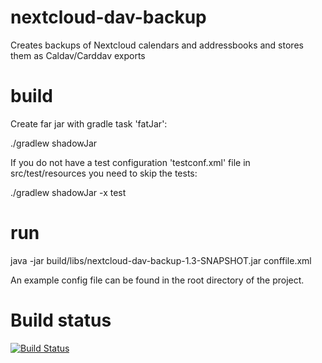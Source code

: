 # nextcloud-dav-backup
Creates backups of Nextcloud calendars and addressbooks and stores them as Caldav/Carddav exports

# build

Create far jar with gradle task 'fatJar':

./gradlew shadowJar

If you do not have a test configuration 'testconf.xml' file in src/test/resources you need to skip the tests:

./gradlew shadowJar -x test

# run

java -jar build/libs/nextcloud-dav-backup-1.3-SNAPSHOT.jar conffile.xml

An example config file can be found in the root directory of the project.

# Build status

[![Build Status](https://jenkins.waehner.org/buildStatus/icon?job=nextcloud-dav-backup)](https://jenkins.waehner.org/job/nextcloud-dav-backup?style=plastic)
